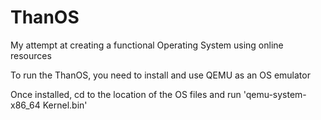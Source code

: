# ThanOS
My attempt at creating a functional Operating System using online resources

To run the ThanOS, you need to install and use QEMU as an OS emulator

Once installed, cd to the location of the OS files and run 'qemu-system-x86_64 Kernel.bin'
